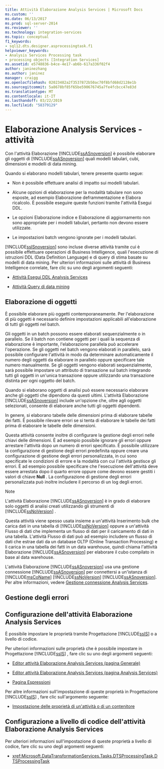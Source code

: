 ```yaml
---
title: Attività Elaborazione Analysis Services | Microsoft Docs
ms.custom: ''
ms.date: 06/13/2017
ms.prod: sql-server-2014
ms.reviewer: ''
ms.technology: integration-services
ms.topic: conceptual
f1_keywords:
- sql12.dts.designer.asprocessingtask.f1
helpviewer_keywords:
- Analysis Services Processing task
- processing objects [Integration Services]
ms.assetid: e5748836-b4ce-4e17-ab6b-617a336f02f4
author: janinezhang
ms.author: janinez
manager: craigg
ms.openlocfilehash: 02023482a2f3537872b50ac70f8bfd68d2128e1b
ms.sourcegitcommit: 5a8678bf85f65be590676745a7fe4fcbcc47e83d
ms.translationtype: MT
ms.contentlocale: it-IT
ms.lasthandoff: 03/22/2019
ms.locfileid: "58379129"
---
```

# <a name="analysis-services-processing-task"></a>Elaborazione Analysis Services - attività
  Con l'attività Elaborazione [!INCLUDE[ssASnoversion](../../includes/ssasnoversion-md.md)] è possibile elaborare gli oggetti di [!INCLUDE[ssASnoversion](../../includes/ssasnoversion-md.md)] quali modelli tabulari, cubi, dimensioni e modelli di data mining.  
  
 Quando si elaborano modelli tabulari, tenere presente quanto segue:  
  
-   Non è possibile effettuare analisi di impatto sui modelli tabulari.  
  
-   Alcune opzioni di elaborazione per la modalità tabulare non sono esposte, ad esempio Elaborazione deframmentazione e Elabora ricalcolo. È possibile eseguire queste funzioni tramite l'attività Esegui DDL.  
  
-   Le opzioni Elaborazione indice e Elaborazione di aggiornamento non sono appropriate per i modelli tabulari, pertanto non devono essere utilizzate.  
  
-   Le impostazioni batch vengono ignorate per i modelli tabulari.  
  
 [!INCLUDE[ssISnoversion](../../includes/ssisnoversion-md.md)] sono incluse diverse attività tramite cui è possibile effettuare operazioni di Business Intelligence, quali l'esecuzione di istruzioni DDL (Data Definition Language) e di query di stima basate su modelli di data mining. Per ulteriori informazioni sulle attività di Business Intelligence correlate, fare clic su uno degli argomenti seguenti:  
  
-   [Attività Esegui DDL Analysis Services](analysis-services-execute-ddl-task.md)  
  
-   [Attività Query di data mining](data-mining-query-task.md)  
  
## <a name="object-processing"></a>Elaborazione di oggetti  
 È possibile elaborare più oggetti contemporaneamente. Per l'elaborazione di più oggetti è necessario definire impostazioni applicabili all'elaborazione di tutti gli oggetti nel batch.  
  
 Gli oggetti in un batch possono essere elaborati sequenzialmente o in parallelo. Se il batch non contiene oggetti per i quali la sequenza di elaborazione è importante, l'elaborazione parallela può accelerare l'operazione. Se gli oggetti nel batch vengono elaborati in parallelo, sarà possibile configurare l'attività in modo da determinare automaticamente il numero degli oggetti da elaborare in parallelo oppure specificare tale numero manualmente. Se gli oggetti vengono elaborati sequenzialmente, sarà possibile impostare un attributo di transazione sul batch integrando tutti gli oggetti in un'unica transazione oppure utilizzando una transazione distinta per ogni oggetto del batch.  
  
 Quando si elaborano oggetti di analisi può essere necessario elaborare anche gli oggetti che dipendono da questi ultimi. L'attività Elaborazione [!INCLUDE[ssASnoversion](../../includes/ssasnoversion-md.md)] include un'opzione che, oltre agli oggetti selezionati, consente di elaborare anche tutti gli oggetti dipendenti.  
  
 In genere, si elaborano tabelle delle dimensioni prima di elaborare tabelle dei fatti. È possibile rilevare errori se si tenta di elaborare le tabelle dei fatti prima di elaborare le tabelle delle dimensioni.  
  
 Questa attività consente inoltre di configurare la gestione degli errori nelle chiavi delle dimensioni. È ad esempio possibile ignorare gli errori oppure arrestare l'attività dopo un numero di errori specificato. È possibile utilizzare la configurazione di gestione degli errori predefinita oppure creare una configurazione di gestione degli errori personalizzata, in cui sono specificate le condizioni di errore e la modalità con cui l'attività gestisce gli errori. È ad esempio possibile specificare che l'esecuzione dell'attività deve essere arrestata dopo il quarto errore oppure come devono essere gestiti i valori di chiave **Null** . La configurazione di gestione degli errori personalizzata può inoltre includere il percorso di un log degli errori.  
  
> [!NOTE]  
>  L'attività Elaborazione [!INCLUDE[ssASnoversion](../../includes/ssasnoversion-md.md)] è in grado di elaborare solo oggetti di analisi creati utilizzando gli strumenti di [!INCLUDE[ssNoVersion](../../includes/ssnoversion-md.md)] .  
  
 Questa attività viene spesso usata insieme a un'attività Inserimento bulk che carica dati in una tabella di [!INCLUDE[ssNoVersion](../../includes/ssnoversion-md.md)] oppure a un'attività Flusso di dati che implementa un flusso di dati per il caricamento di dati in una tabella. L'attività Flusso di dati può ad esempio includere un flusso di dati che estrae dati da un database OLTP (Online Transaction Processing) e li carica in una tabella dei fatti in un data warehouse, quindi chiama l'attività Elaborazione [!INCLUDE[ssASnoversion](../../includes/ssasnoversion-md.md)] per elaborare il cubo compilato in base al data warehouse.  
  
 L'attività Elaborazione [!INCLUDE[ssASnoversion](../../includes/ssasnoversion-md.md)] usa una gestione connessione [!INCLUDE[ssASnoversion](../../includes/ssasnoversion-md.md)] per connettersi a un'istanza di [!INCLUDE[msCoName](../../includes/msconame-md.md)] [!INCLUDE[ssNoVersion](../../includes/ssnoversion-md.md)] [!INCLUDE[ssASnoversion](../../includes/ssasnoversion-md.md)]. Per altre informazioni, vedere [Gestione connessione Analysis Services](../connection-manager/analysis-services-connection-manager.md).  
  
## <a name="error-handling"></a>Gestione degli errori  
  
## <a name="configuration-of-the-analysis-services-processing-task"></a>Configurazione dell'attività Elaborazione Analysis Services  
 È possibile impostare le proprietà tramite Progettazione [!INCLUDE[ssIS](../../includes/ssis-md.md)] o a livello di codice.  
  
 Per ulteriori informazioni sulle proprietà che è possibile impostare in Progettazione [!INCLUDE[ssIS](../../includes/ssis-md.md)] , fare clic su uno degli argomenti seguenti:  
  
-   [Editor attività Elaborazione Analysis Services &#40;pagina Generale&#41;](../general-page-of-integration-services-designers-options.md)  
  
-   [Editor attività Elaborazione Analysis Services &#40;pagina Analysis Services&#41;](../analysis-services-processing-task-editor-analysis-services-page.md)  
  
-   [Pagina Espressioni](../expressions/expressions-page.md)  
  
 Per altre informazioni sull'impostazione di queste proprietà in Progettazione [!INCLUDE[ssIS](../../includes/ssis-md.md)] , fare clic sull'argomento seguente:  
  
-   [Impostazione delle proprietà di un'attività o di un contenitore](../set-the-properties-of-a-task-or-container.md)  
  
## <a name="programmatic-configuration-of-the-analysis-services-processing-task"></a>Configurazione a livello di codice dell'attività Elaborazione Analysis Services  
 Per ulteriori informazioni sull'impostazione di queste proprietà a livello di codice, fare clic su uno degli argomenti seguenti:  
  
-   <xref:Microsoft.DataTransformationServices.Tasks.DTSProcessingTask.DTSProcessingTask>  
  
  
